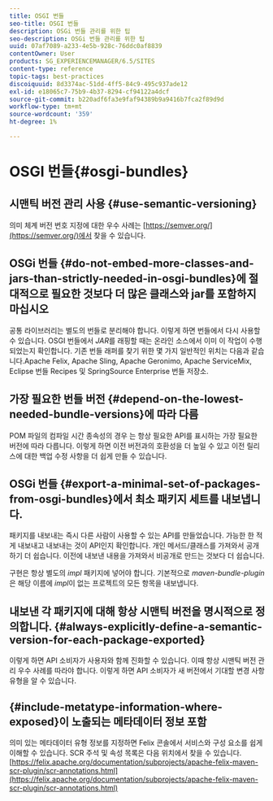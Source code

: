 ```yaml
---
title: OSGI 번들
seo-title: OSGI 번들
description: OSGi 번들 관리를 위한 팁
seo-description: OSGi 번들 관리를 위한 팁
uuid: 07af7089-a233-4e5b-928c-76ddc0af8839
contentOwner: User
products: SG_EXPERIENCEMANAGER/6.5/SITES
content-type: reference
topic-tags: best-practices
discoiquuid: 8d3374ac-51dd-4ff5-84c9-495c937ade12
exl-id: e18065c7-75b9-4b37-8294-cf94122a4dcf
source-git-commit: b220adf6fa3e9faf94389b9a9416b7fca2f89d9d
workflow-type: tm+mt
source-wordcount: '359'
ht-degree: 1%

---
```


# OSGI 번들{#osgi-bundles}

## 시맨틱 버전 관리 사용 {#use-semantic-versioning}

의미 체계 버전 번호 지정에 대한 우수 사례는 [https://semver.org/](https://semver.org/)에서 찾을 수 있습니다.

## OSGi 번들 {#do-not-embed-more-classes-and-jars-than-strictly-needed-in-osgi-bundles}에 절대적으로 필요한 것보다 더 많은 클래스와 jar를 포함하지 마십시오

공통 라이브러리는 별도의 번들로 분리해야 합니다. 이렇게 하면 번들에서 다시 사용할 수 있습니다. OSGI 번들에서 *JAR*&#x200B;를 래핑할 때는 온라인 소스에서 이미 이 작업이 수행되었는지 확인합니다. 기존 번들 래퍼를 찾기 위한 몇 가지 일반적인 위치는 다음과 같습니다.Apache Felix, Apache Sling, Apache Geronimo, Apache ServiceMix, Eclipse 번들 Recipes 및 SpringSource Enterprise 번들 저장소.

## 가장 필요한 번들 버전 {#depend-on-the-lowest-needed-bundle-versions}에 따라 다름

POM 파일의 컴파일 시간 종속성의 경우 는 항상 필요한 API를 표시하는 가장 필요한 버전에 따라 다릅니다. 이렇게 하면 이전 버전과의 호환성을 더 높일 수 있고 이전 릴리스에 대한 백업 수정 사항을 더 쉽게 만들 수 있습니다.

## OSGi 번들 {#export-a-minimal-set-of-packages-from-osgi-bundles}에서 최소 패키지 세트를 내보냅니다.

패키지를 내보내는 즉시 다른 사람이 사용할 수 있는 API를 만들었습니다. 가능한 한 적게 내보내고 내보내는 것이 API인지 확인합니다. 개인 메서드/클래스를 가져와서 공개하기 더 쉽습니다. 이전에 내보낸 내용을 가져와서 비공개로 만드는 것보다 더 쉽습니다.

구현은 항상 별도의 *impl* 패키지에 넣어야 합니다. 기본적으로 *maven-bundle-plugin*&#x200B;은 해당 이름에 *impl*&#x200B;이 없는 프로젝트의 모든 항목을 내보냅니다.

## 내보낸 각 패키지에 대해 항상 시맨틱 버전을 명시적으로 정의합니다. {#always-explicitly-define-a-semantic-version-for-each-package-exported}

이렇게 하면 API 소비자가 사용자와 함께 진화할 수 있습니다. 이때 항상 시맨틱 버전 관리 우수 사례를 따라야 합니다. 이렇게 하면 API 소비자가 새 버전에서 기대할 변경 사항 유형을 알 수 있습니다.

## {#include-metatype-information-where-exposed}이 노출되는 메타데이터 정보 포함

의미 있는 메타데이터 유형 정보를 지정하면 Felix 콘솔에서 서비스와 구성 요소를 쉽게 이해할 수 있습니다. SCR 주석 및 속성 목록은 다음 위치에서 찾을 수 있습니다.[https://felix.apache.org/documentation/subprojects/apache-felix-maven-scr-plugin/scr-annotations.html](https://felix.apache.org/documentation/subprojects/apache-felix-maven-scr-plugin/scr-annotations.html)
